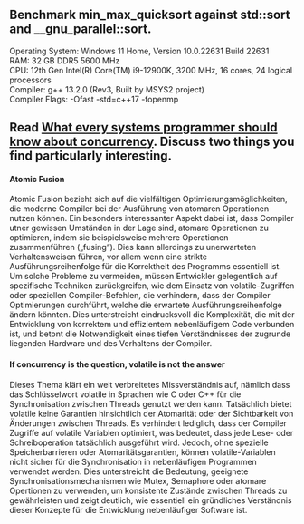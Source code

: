 ## Benchmark min_max_quicksort against std::sort and __gnu_parallel::sort.

Operating System: Windows 11 Home, Version 10.0.22631 Build 22631 \
RAM: 32 GB DDR5 5600 MHz \
CPU: 12th Gen Intel(R) Core(TM) i9-12900K, 3200 MHz, 16 cores, 24 logical processors \
Compiler: g++ 13.2.0 (Rev3, Built by MSYS2 project) \
Compiler Flags: -Ofast -std=c++17 -fopenmp

## Read [What every systems programmer should know about concurrency](./concurrency-primer.pdf). Discuss two things you find particularly interesting.

#### Atomic Fusion

Atomic Fusion bezieht sich auf die vielfältigen Optimierungsmöglichkeiten, die moderne Compiler bei der Ausführung von atomaren Operationen nutzen können. Ein besonders interessanter Aspekt dabei ist, dass Compiler utner gewissen Umständen in der Lage sind, atomare Operationen zu optimieren, indem sie beispielsweise mehrere Operationen zusammenführen („fusing“). Dies kann allerdings zu unerwarteten Verhaltensweisen führen, vor allem wenn eine strikte Ausführungsreihenfolge für die Korrektheit des Programms essentiell ist. Um solche Probleme zu vermeiden, müssen Entwickler gelegentlich auf spezifische Techniken zurückgreifen, wie dem Einsatz von volatile-Zugriffen oder speziellen Compiler-Befehlen, die verhindern, dass der Compiler Optimierungen durchführt, welche die erwartete Ausführungsreihenfolge ändern könnten. Dies unterstreicht eindrucksvoll die Komplexität, die mit der Entwicklung von korrektem und effizientem nebenläufigem Code verbunden ist, und betont die Notwendigkeit eines tiefen Verständnisses der zugrunde liegenden Hardware und des Verhaltens der Compiler.

#### If concurrency is the question, volatile is not the answer

Dieses Thema klärt ein weit verbreitetes Missverständnis auf, nämlich dass das Schlüsselwort volatile in Sprachen wie C oder C++ für die Synchronisation zwischen Threads genutzt werden kann. Tatsächlich bietet volatile keine Garantien hinsichtlich der Atomarität oder der Sichtbarkeit von Änderungen zwischen Threads. Es verhindert lediglich, dass der Compiler Zugriffe auf volatile Variablen optimiert, was bedeutet, dass jede Lese- oder Schreiboperation tatsächlich ausgeführt wird. Jedoch, ohne spezielle Speicherbarrieren oder Atomaritätsgarantien, können volatile-Variablen nicht sicher für die Synchronisation in nebenläufigen Programmen verwendet werden. Dies unterstreicht die Bedeutung, geeignete Synchronisationsmechanismen wie Mutex, Semaphore oder atomare Opertionen zu verwenden, um konsistente Zustände zwischen Threads zu gewährleisten und zeigt deutlich, wie essentiell ein gründliches Verständnis dieser Konzepte für die Entwicklung nebenläufiger Software ist.
